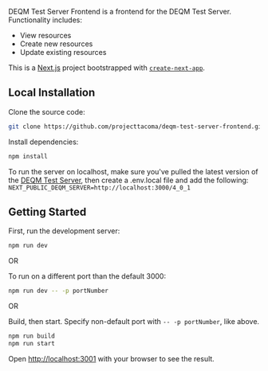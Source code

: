 DEQM Test Server Frontend is a frontend for the DEQM Test Server. 
Functionality includes:
- View resources
- Create new resources
- Update existing resources

This is a [Next.js](https://nextjs.org/) project bootstrapped with [`create-next-app`](https://github.com/vercel/next.js/tree/canary/packages/create-next-app).

## Local Installation

Clone the source code:

```bash
git clone https://github.com/projecttacoma/deqm-test-server-frontend.git
```

Install dependencies:

```bash
npm install
```

To run the server on localhost, make sure you've pulled the latest version of the [DEQM Test Server](https://github.com/projecttacoma/deqm-test-server), then create a .env.local file and add the following: 
`NEXT_PUBLIC_DEQM_SERVER=http://localhost:3000/4_0_1`


## Getting Started

First, run the development server:

```bash
npm run dev
```

OR

To run on a different port than the default 3000:

```bash
npm run dev -- -p portNumber
```

OR

Build, then start. Specify non-default port with `-- -p portNumber`, like above.

```bash
npm run build
npm run start
```

Open [http://localhost:3001](http://localhost:3001) with your browser to see the result.
